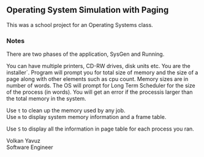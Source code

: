 Operating System Simulation with Paging 
---------------------------------------------------------

This was a school project for an Operating Systems class.

### Notes ###

There are two phases of the application, SysGen and Running. <br> 

You can have multiple printers, CD-RW drives, disk units etc. You are the installer`. Program will prompt you for total size of memory and the size of a page along with other elements such as cpu count. Memory sizes are in number of words.
The OS will prompt for Long Term Scheduler for the size of the process (in words). You will get an error if the processis larger than the total memory in the system. <br> 

Use `t` to clean up the memory used by any job. <br> 
Use `m` to display system memory information and a frame table. <br> 

Use `S` to display all the information in page table for each process you ran. <br> 

Volkan Yavuz <br> 
Software Engineer